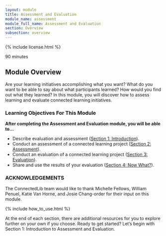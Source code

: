 ```yaml
---
layout: module
title: Assessment and Evaluation
module_name: assessment
module_full_name: Assessment and Evaluation
section: Overview
subsection: overview
---
```


{% include license.html %}

<p class="time">90 minutes</p>


## Module Overview

<p class="summary">Are your learning initiatives accomplishing what you want? What do you want to be able to say about what participants learned? How would you find out what they learned? In this module, you will discover how to assess learning and evaluate connected learning initiatives.</p>

### Learning Objectives For This Module

**After completing the Assessment and Evaluation module, you will be able to…**
<ul class="fancy">
	<li>Describe evaluation and assessment (<a href="{{site.url}}{{site.baseurl}}/assessment/section-1-0.html">Section 1: Introduction</a>).</li>
	<li>Conduct an assessment of a connected learning project (<a href="{{site.url}}{{site.baseurl}}/assessment/section-2-0.html">Section 2: Assessment</a>).</li>
	<li>Conduct an evaluation of a connected learning project (<a href="{{site.url}}{{site.baseurl}}/assessment/section-3-0.html">Section 3: Evaluation</a>).</li>
	<li>Share and use the results of your evaluation (<a href="{{site.url}}{{site.baseurl}}/assessment/section-4-0.html">Section 4: Now What?</a>).</li>
</ul>

### ACKNOWLEDGEMENTS 

The ConnectedLib team would like to thank Michelle Fellows, William Penuel, Katie Van Horne, and Josie Chang-order for their input on this module.

{% include how_to_use.html %} 

At the end of each section, there are additional resources for you to explore further on your own if you choose.
Ready to get started? Let’s begin with Section 1: Introduction to Assessment and Evaluation.
